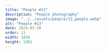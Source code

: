 ```yaml
---
title: "People #13"
description: "People photography"
image: "../../assets/people/13_people.webp"
alt: "People #13"
date: 2024-03-20
order: 13
width: 1920
height: 1201
---
```

